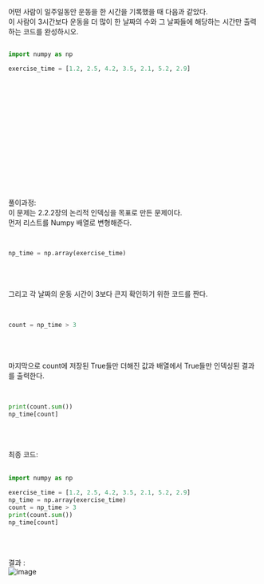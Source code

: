 어떤 사람이 일주일동안 운동을 한 시간을 기록했을 때 다음과 같았다. <br>
이 사람이 3시간보다 운동을 더 많이 한 날짜의 수와 그 날짜들에 해당하는 시간만 출력하는 코드를 완성하시오.
``` Python
 
import numpy as np

exercise_time = [1.2, 2.5, 4.2, 3.5, 2.1, 5.2, 2.9]
 
```


<br><br><br><br><br><br><br><br><br><br><br><br><br>
풀이과정:<br>
이 문제는 2.2.2장의 논리적 인덱싱을 목표로 만든 문제이다.<br>
먼저 리스트를 Numpy 배열로 변형해준다. 
<br><br>
``` Python
 
np_time = np.array(exercise_time)
 
```
<br><br>
그리고 각 날짜의 운동 시간이 3보다 큰지 확인하기 위한 코드를 짠다. 
<br><br>
``` Python
 
count = np_time > 3
 
```
<br><br>
마지막으로 count에 저장된 True들만 더해진 값과 배열에서 True들만 인덱싱된 결과를 출력한다.
<br><br>
``` Python
 
print(count.sum())
np_time[count]
 
```
<br><br>
최종 코드:
<br><br>
``` Python
import numpy as np

exercise_time = [1.2, 2.5, 4.2, 3.5, 2.1, 5.2, 2.9]
np_time = np.array(exercise_time)
count = np_time > 3
print(count.sum())
np_time[count]
 
```
<br><br>
결과 : <br>
![image](https://github.com/user-attachments/assets/1c37b9ce-30bf-4c5d-98f3-82c97cb2c690)

